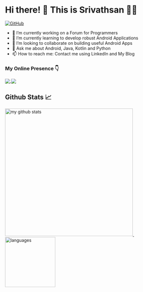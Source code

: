 <!--
**srivathsanvenkateswaran/srivathsanvenkateswaran** is a ✨ _special_ ✨ repository because its `README.md` (this file) appears on your GitHub profile.

Here are some ideas to get you started:


-->


#  Hi there! 👋 This is Srivathsan 👨‍💻

<p>
<a href="https://srivathsan.hashnode.dev/">
<img alt="GitHub" src="https://img.shields.io/badge/dynamic/json?logo=github&label=GitHub+Followers&labelColor=282c34&color=181717&query=%24.data.totalSubs&url=https%3A%2F%2Fapi.spencerwoo.com%2Fsubstats%2F%3Fsource%3Dgithub%26queryKey%3Dsrivathsanvenkateswaran&longCache=true">
</a>
<p>
  
- 🔭 I’m currently working on a Forum for Programmers
- 🌱 I’m currently learning to develop robust Android Applications
- 👯 I’m looking to collaborate on building useful Android Apps
- 💬 Ask me about Android, Java, Kotlin and Python
- 📫 How to reach me: Contact me using LinkedIn and My Blog

### My Online Presence 👇
<!--
<p>
<a href="https://srivathsan.hashnode.dev/" target="blank">
<img align="center" src="https://img.shields.io/badge/GitHub-100000?style=for-the-badge&logo=github&logoColor=white"/>
</a>

<a href="https://www.linkedin.com/in/srivathsan-venkateswaran-506193190/" target="blank">
<img align="center" src="https://img.shields.io/badge/LinkedIn-0077B5?style=for-the-badge&logo=linkedin&logoColor=white"/>
</a>
-->
<a href="https://srivathsan.hashnode.dev/" target="blank">
<img align="center" src="https://img.shields.io/badge/Hashnode-2962FF?style=for-the-badge&logo=hashnode&logoColor=white"/>
</a>
  
<a href="https://in.pinterest.com/srivathsanvenkateswaran/_created/" target="blank">
<img align="center" src="https://img.shields.io/badge/Pinterest-%23E60023.svg?&style=for-the-badge&logo=Pinterest&logoColor=white"/>
</a>  
</p>

## Github Stats 📈
<!-- status codes -->
<a href="https://srivathsan.hashnode.dev/">
    <p>
    <img src="https://github-readme-stats.vercel.app/api?username=srivathsanvenkateswaran&show_icons=true&theme=tokyonight" alt="my github stats" width="420"/>&nbsp;<img src="https://github-readme-stats.vercel.app/api/top-langs/?username=srivathsanvenkateswaran&layout=compact&theme=tokyonight" alt="languages" height="165">
    </p>
</a>
